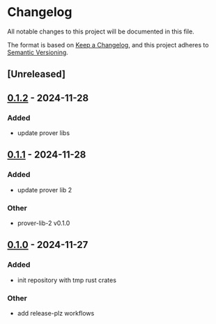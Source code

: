 # Changelog

All notable changes to this project will be documented in this file.

The format is based on [Keep a Changelog](https://keepachangelog.com/en/1.0.0/),
and this project adheres to [Semantic Versioning](https://semver.org/spec/v2.0.0.html).

## [Unreleased]

## [0.1.2](https://github.com/antonbaliasnikov/release-pls-plz/compare/prover-lib-2-v0.1.1...prover-lib-2-v0.1.2) - 2024-11-28

### Added

- update prover libs

## [0.1.1](https://github.com/antonbaliasnikov/release-pls-plz/compare/prover-lib-2-v0.1.0...prover-lib-2-v0.1.1) - 2024-11-28

### Added

- update prover lib 2

### Other

- prover-lib-2 v0.1.0

## [0.1.0](https://github.com/antonbaliasnikov/release-pls-plz/releases/tag/prover-lib-2-v0.1.0) - 2024-11-27

### Added

- init repository with tmp rust crates

### Other

- add release-plz workflows
